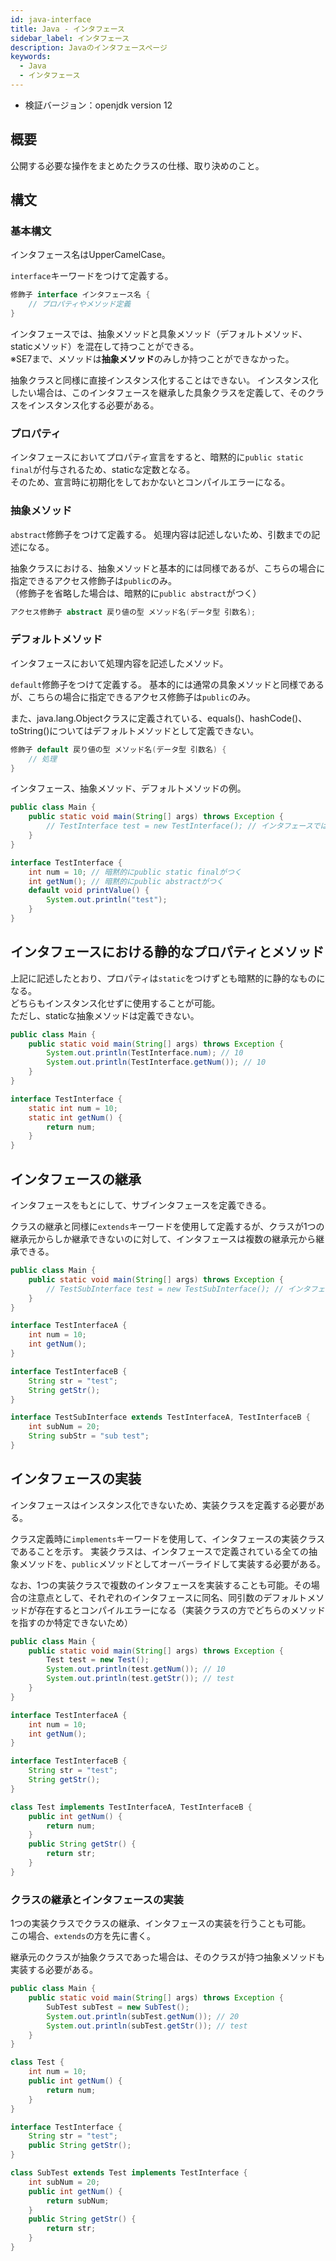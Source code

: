 ```yaml
---
id: java-interface
title: Java - インタフェース
sidebar_label: インタフェース
description: Javaのインタフェースページ
keywords:
  - Java
  - インタフェース
---
```


- 検証バージョン：openjdk version 12

## 概要
公開する必要な操作をまとめたクラスの仕様、取り決めのこと。

## 構文
### 基本構文
インタフェース名はUpperCamelCase。

`interface`キーワードをつけて定義する。
```java
修飾子 interface インタフェース名 {
    // プロパティやメソッド定義
}
```

インタフェースでは、抽象メソッドと具象メソッド（デフォルトメソッド、staticメソッド）を混在して持つことができる。  
※SE7まで、メソッドは**抽象メソッド**のみしか持つことができなかった。

抽象クラスと同様に直接インスタンス化することはできない。
インスタンス化したい場合は、このインタフェースを継承した具象クラスを定義して、そのクラスをインスタンス化する必要がある。

### プロパティ
インタフェースにおいてプロパティ宣言をすると、暗黙的に`public static final`が付与されるため、staticな定数となる。  
そのため、宣言時に初期化をしておかないとコンパイルエラーになる。

### 抽象メソッド
`abstract`修飾子をつけて定義する。
処理内容は記述しないため、引数までの記述になる。

抽象クラスにおける、抽象メソッドと基本的には同様であるが、こちらの場合に指定できるアクセス修飾子は`public`のみ。  
（修飾子を省略した場合は、暗黙的に`public abstract`がつく）
```java
アクセス修飾子 abstract 戻り値の型 メソッド名(データ型 引数名);
```

### デフォルトメソッド
インタフェースにおいて処理内容を記述したメソッド。

`default`修飾子をつけて定義する。
基本的には通常の具象メソッドと同様であるが、こちらの場合に指定できるアクセス修飾子は`public`のみ。

また、java.lang.Objectクラスに定義されている、equals()、hashCode()、toString()についてはデフォルトメソッドとして定義できない。

```java
修飾子 default 戻り値の型 メソッド名(データ型 引数名) {
    // 処理
}
```

インタフェース、抽象メソッド、デフォルトメソッドの例。
```java
public class Main {
    public static void main(String[] args) throws Exception {
        // TestInterface test = new TestInterface(); // インタフェースでは直接インスタンス化できない
    }
}

interface TestInterface {
    int num = 10; // 暗黙的にpublic static finalがつく
    int getNum(); // 暗黙的にpublic abstractがつく
    default void printValue() {
        System.out.println("test");
    }
}
```

## インタフェースにおける静的なプロパティとメソッド
上記に記述したとおり、プロパティは`static`をつけずとも暗黙的に静的なものになる。  
どちらもインスタンス化せずに使用することが可能。  
ただし、staticな抽象メソッドは定義できない。

```java
public class Main {
    public static void main(String[] args) throws Exception {
        System.out.println(TestInterface.num); // 10
        System.out.println(TestInterface.getNum()); // 10
    }
}

interface TestInterface {
    static int num = 10;
    static int getNum() {
        return num;
    }
}
```

## インタフェースの継承
インタフェースをもとにして、サブインタフェースを定義できる。

クラスの継承と同様に`extends`キーワードを使用して定義するが、クラスが1つの継承元からしか継承できないのに対して、インタフェースは複数の継承元から継承できる。

```java
public class Main {
    public static void main(String[] args) throws Exception {
        // TestSubInterface test = new TestSubInterface(); // インタフェースでは直接インスタンス化できない
    }
}

interface TestInterfaceA {
    int num = 10;
    int getNum();
}

interface TestInterfaceB {
    String str = "test";
    String getStr();
}

interface TestSubInterface extends TestInterfaceA, TestInterfaceB {
    int subNum = 20;
    String subStr = "sub test";
}
```

## インタフェースの実装
インタフェースはインスタンス化できないため、実装クラスを定義する必要がある。

クラス定義時に`implements`キーワードを使用して、インタフェースの実装クラスであることを示す。
実装クラスは、インタフェースで定義されている全ての抽象メソッドを、`public`メソッドとしてオーバーライドして実装する必要がある。

なお、1つの実装クラスで複数のインタフェースを実装することも可能。その場合の注意点として、それぞれのインタフェースに同名、同引数のデフォルトメソッドが存在するとコンパイルエラーになる（実装クラスの方でどちらのメソッドを指すのか特定できないため）

```java
public class Main {
    public static void main(String[] args) throws Exception {
        Test test = new Test();
        System.out.println(test.getNum()); // 10
        System.out.println(test.getStr()); // test
    }
}

interface TestInterfaceA {
    int num = 10;
    int getNum();
}

interface TestInterfaceB {
    String str = "test";
    String getStr();
}

class Test implements TestInterfaceA, TestInterfaceB {
    public int getNum() {
        return num;
    }
    public String getStr() {
        return str;
    }
}
```

### クラスの継承とインタフェースの実装
1つの実装クラスでクラスの継承、インタフェースの実装を行うことも可能。  
この場合、`extends`の方を先に書く。

継承元のクラスが抽象クラスであった場合は、そのクラスが持つ抽象メソッドも実装する必要がある。

```java
public class Main {
    public static void main(String[] args) throws Exception {
        SubTest subTest = new SubTest();
        System.out.println(subTest.getNum()); // 20
        System.out.println(subTest.getStr()); // test
    }
}

class Test {
    int num = 10;
    public int getNum() {
        return num;
    }
}

interface TestInterface {
    String str = "test";
    public String getStr();
}

class SubTest extends Test implements TestInterface {
    int subNum = 20;
    public int getNum() {
        return subNum;
    }
    public String getStr() {
        return str;
    }
}
```